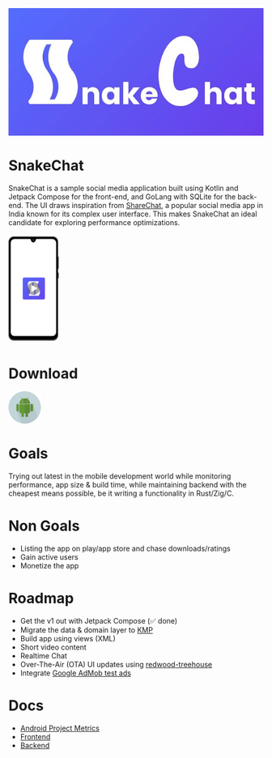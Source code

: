 ![snakechat](art/banner.jpg)

# SnakeChat

SnakeChat is a sample social media application built using Kotlin and
Jetpack Compose for the front-end, and GoLang with SQLite for the back-end.
The UI draws inspiration from [ShareChat](https://play.google.com/store/apps/details?id=in.mohalla.sharechat&hl=en_IN), 
a popular social media app in India known for its complex user interface. 
This makes SnakeChat an ideal candidate for exploring performance optimizations.

<a href="https://snakechat.b-cdn.net/snakechat-v1-preview.mp4"><img src="art/demo-thumb.png" width=100/></a>

# Download
<a href="https://github.com/Kshitij09/snakechat/releases/download/release-0.1/snakechat-0.1.apk"><img src="art/android.svg" width="64"></a>

# Goals

Trying out latest in the mobile development world while monitoring performance, app size & build time,
while maintaining backend with the cheapest means possible, be it writing a functionality in Rust/Zig/C.

# Non Goals

* Listing the app on play/app store and chase downloads/ratings
* Gain active users
* Monetize the app

# Roadmap

* Get the v1 out with Jetpack Compose (✅ done)
* Migrate the data & domain layer to [KMP](https://kotlinlang.org/docs/multiplatform.html)
* Build app using views (XML)
* Short video content
* Realtime Chat
* Over-The-Air (OTA) UI updates using [redwood-treehouse](https://github.com/cashapp/redwood)
* Integrate [Google AdMob test ads](https://developers.google.com/admob/android/test-ads)

# Docs

* [Android Project Metrics](https://docs.google.com/spreadsheets/d/1WM6hUFsl_s7O8ZLuwxDjRRbZGOHS3igBpINrXXr_Bb0/edit?usp=sharing)
* [Frontend](frontend/README.md)
* [Backend](backend/README.md)